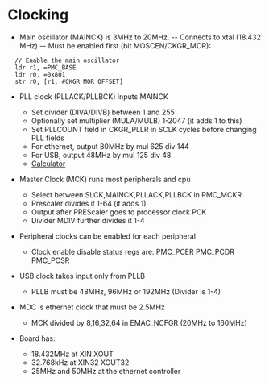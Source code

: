 # Clocking

- Main oscillator (MAINCK) is 3MHz to 20MHz.
-- Connects to xtal (18.432 MHz)
-- Must be enabled first (bit MOSCEN/CKGR_MOR):
```assembly
  // Enable the main oscillator
  ldr r1, =PMC_BASE
  ldr r0, =0x801
  str r0, [r1, #CKGR_MOR_OFFSET]
```

- PLL clock (PLLACK/PLLBCK) inputs MAINCK
  - Set divider (DIVA/DIVB) between 1 and 255
  - Optionally set multiplier (MULA/MULB) 1-2047 (it adds 1 to this)
  - Set PLLCOUNT field in CKGR_PLLR in SCLK cycles before changing PLL fields
  - For ethernet, output 80MHz by mul 625 div 144
  - For USB, output 48MHz by mul 125 div 48
  - [Calculator](http://ww1.microchip.com/downloads/en/DeviceDoc/AT91SAM_pll.htm)

- Master Clock (MCK) runs most peripherals and cpu
  - Select between SLCK,MAINCK,PLLACK,PLLBCK in PMC_MCKR
  - Prescaler divides it 1-64 (it adds 1)
  - Output after PREScaler goes to processor clock PCK
  - Divider MDIV further divides it 1-4

- Peripheral clocks can be enabled for each peripheral
  - Clock enable disable status regs are: PMC_PCER PMC_PCDR PMC_PCSR


- USB clock takes input only from PLLB
  - PLLB must be 48MHz, 96MHz or 192MHz (Divider is 1-4)


- MDC is ethernet clock that must be 2.5MHz
  - MCK divided by 8,16,32,64 in EMAC_NCFGR (20MHz to 160MHz)

- Board has:
  - 18.432MHz at XIN XOUT
  - 32.768kHz at XIN32 XOUT32
  - 25MHz and 50MHz at the ethernet controller
